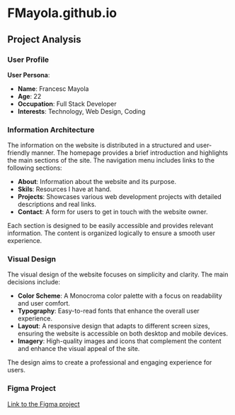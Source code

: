 # FMayola.github.io

## Project Analysis

### User Profile
**User Persona**: 
- **Name**: Francesc Mayola
- **Age**: 22
- **Occupation**: Full Stack Developer
- **Interests**: Technology, Web Design, Coding

### Information Architecture
The information on the website is distributed in a structured and user-friendly manner. The homepage provides a brief introduction and highlights the main sections of the site. The navigation menu includes links to the following sections:
- **About**: Information about the website and its purpose.
- **Skils**: Resources I have at hand.
- **Projects**: Showcases various web development projects with detailed descriptions and real links.
- **Contact**: A form for users to get in touch with the website owner.

Each section is designed to be easily accessible and provides relevant information. The content is organized logically to ensure a smooth user experience.

### Visual Design
The visual design of the website focuses on simplicity and clarity. The main decisions include:
- **Color Scheme**: A Monocroma color palette with a focus on readability and user comfort.
- **Typography**: Easy-to-read fonts that enhance the overall user experience.
- **Layout**: A responsive design that adapts to different screen sizes, ensuring the website is accessible on both desktop and mobile devices.
- **Imagery**: High-quality images and icons that complement the content and enhance the visual appeal of the site.

The design aims to create a professional and engaging experience for users.

### Figma Project
[Link to the Figma project](https://www.figma.com/design/zT17RUEd3OOZcg43kDm91h/Personal?node-id=0-1&t=OlToxL6dOjXpNHEr-1)